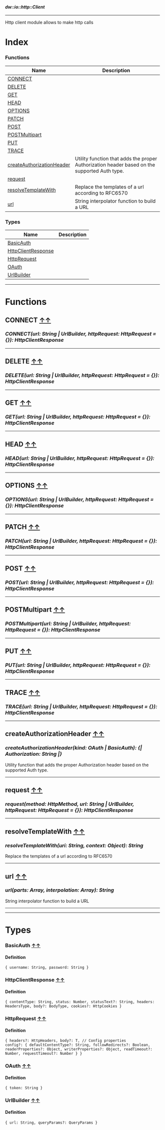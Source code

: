 #### _dw::io::http::Client_
__________________________________________

Http client module allows to make http calls

# Index

### Functions
| Name | Description|
|------|------------|
| [CONNECT](#connect-index ) | |
| [DELETE](#delete-index ) | |
| [GET](#get-index ) | |
| [HEAD](#head-index ) | |
| [OPTIONS](#options-index ) | |
| [PATCH](#patch-index ) | |
| [POST](#post-index ) | |
| [POSTMultipart](#postmultipart-index ) | |
| [PUT](#put-index ) | |
| [TRACE](#trace-index ) | |
| [createAuthorizationHeader](#createauthorizationheader-index ) | Utility function that adds the proper Authorization header based on the supported Auth type.|
| [request](#request-index ) | |
| [resolveTemplateWith](#resolvetemplatewith-index ) | Replace the templates of a url according to RFC6570|
| [url](#url-index ) | String interpolator function to build a URL|




### Types
| Name | Description|
|------|------------|
|[BasicAuth](#basicauth-index ) | |
|[HttpClientResponse](#httpclientresponse-index ) | |
|[HttpRequest](#httprequest-index ) | |
|[OAuth](#oauth-index ) | |
|[UrlBuilder](#urlbuilder-index ) | |







__________________________________________


# Functions

## **CONNECT** [↑↑](#index )

### _CONNECT(url: String | UrlBuilder, httpRequest: HttpRequest = {}): HttpClientResponse_


__________________________________________


## **DELETE** [↑↑](#index )

### _DELETE(url: String | UrlBuilder, httpRequest: HttpRequest = {}): HttpClientResponse_


__________________________________________


## **GET** [↑↑](#index )

### _GET(url: String | UrlBuilder, httpRequest: HttpRequest = {}): HttpClientResponse_


__________________________________________


## **HEAD** [↑↑](#index )

### _HEAD(url: String | UrlBuilder, httpRequest: HttpRequest = {}): HttpClientResponse_


__________________________________________


## **OPTIONS** [↑↑](#index )

### _OPTIONS(url: String | UrlBuilder, httpRequest: HttpRequest = {}): HttpClientResponse_


__________________________________________


## **PATCH** [↑↑](#index )

### _PATCH(url: String | UrlBuilder, httpRequest: HttpRequest = {}): HttpClientResponse_


__________________________________________


## **POST** [↑↑](#index )

### _POST(url: String | UrlBuilder, httpRequest: HttpRequest = {}): HttpClientResponse_


__________________________________________


## **POSTMultipart** [↑↑](#index )

### _POSTMultipart(url: String | UrlBuilder, httpRequest: HttpRequest<Multipart> = {}): HttpClientResponse_


__________________________________________


## **PUT** [↑↑](#index )

### _PUT(url: String | UrlBuilder, httpRequest: HttpRequest = {}): HttpClientResponse_


__________________________________________


## **TRACE** [↑↑](#index )

### _TRACE(url: String | UrlBuilder, httpRequest: HttpRequest = {}): HttpClientResponse_


__________________________________________


## **createAuthorizationHeader** [↑↑](#index )

### _createAuthorizationHeader(kind: OAuth | BasicAuth): {| Authorization: String |}_

Utility function that adds the proper Authorization header based on the supported Auth type.
__________________________________________


## **request** [↑↑](#index )

### _request(method: HttpMethod, url: String | UrlBuilder, httpRequest: HttpRequest = {}): HttpClientResponse_


__________________________________________


## **resolveTemplateWith** [↑↑](#index )

### _resolveTemplateWith(uri: String, context: Object): String_

Replace the templates of a url according to RFC6570
__________________________________________


## **url** [↑↑](#index )

### _url(parts: Array<String>, interpolation: Array<StringCoerceable>): String_

String interpolator function to build a URL
__________________________________________




__________________________________________

# Types

### **BasicAuth** [↑↑](#index )




#### Definition

```dataweave
{ username: String, password: String }
```


### **HttpClientResponse** [↑↑](#index )




#### Definition

```dataweave
{ contentType: String, status: Number, statusText?: String, headers: HeadersType, body?: BodyType, cookies?: HttpCookies }
```


### **HttpRequest** [↑↑](#index )




#### Definition

```dataweave
{ headers?: HttpHeaders, body?: T, // Config properties
config?: { defaultContentType?: String, followRedirects?: Boolean, readerProperties?: Object, writerProperties?: Object, readTimeout?: Number, requestTimeout?: Number } }
```


### **OAuth** [↑↑](#index )




#### Definition

```dataweave
{ token: String }
```


### **UrlBuilder** [↑↑](#index )




#### Definition

```dataweave
{ url: String, queryParams?: QueryParams }
```




